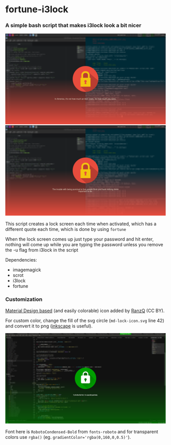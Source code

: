 # fortune-i3lock
### A simple bash script that makes i3lock look a bit nicer

![Image 1 showing lock screen](1.png)
![Image 2 showing lock screen](2.png)

This script creates a lock screen each time when activated, which has a
different quote each time, which is done by using `fortune`

When the lock screen comes up just type your password and hit enter, nothing
will come up while you are typing the password unless you remove the -u flag
from i3lock in the script

Dependencies:
* imagemagick
* scrot
* i3lock
* fortune

### Customization

[Material Design based](https://material.io/icons/#ic_lock) (and easily colorable) icon added by [RanzQ](https://github.com/RanzQ) (CC BY).

For custom color, change the fill of the svg circle (`md-lock-icon.svg` line 42) and convert it to png ([inkscape](https://inkscape.org/en/) is useful).

![Green version](3.png)

Font here is `RobotoCondensed-Bold` from `fonts-roboto` and for transparent colors use `rgba()` (eg. `gradientColor='rgba(0,160,0,0.5)'`).
